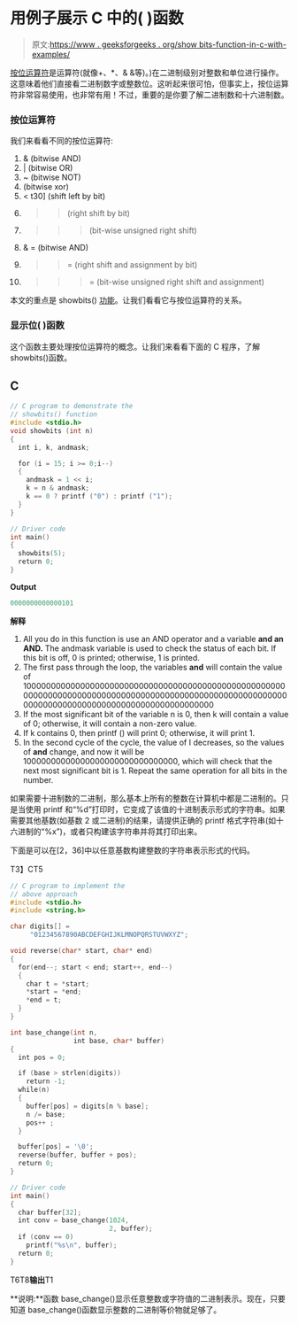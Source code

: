 # 用例子展示 C 中的( )函数

> 原文:[https://www . geeksforgeeks . org/show bits-function-in-c-with-examples/](https://www.geeksforgeeks.org/showbits-function-in-c-with-examples/)

[按位运算符](https://www.geeksforgeeks.org/interesting-facts-bitwise-operators-c/)是运算符(就像+、*、& &等)。)在二进制级别对整数和单位进行操作。这意味着他们直接看二进制数字或整数位。这听起来很可怕，但事实上，按位运算符非常容易使用，也非常有用！不过，重要的是你要了解二进制数和十六进制数。

### 按位运算符

我们来看看不同的按位运算符:

1.  & (bitwise AND)
2.  | (bitwise OR)
3.  ~ (bitwise NOT)
4.  (bitwise xor)
5.  < t30] (shift left by bit)
6.  > > (right shift by bit)
7.  > > > (bit-wise unsigned right shift)
8.  & = (bitwise AND)
9.  > > = (right shift and assignment by bit)
10.  > > > = (bit-wise unsigned right shift and assignment)

本文的重点是 showbits() [功能](https://www.geeksforgeeks.org/builtin-functions-gcc-compiler/)。让我们看看它与按位运算符的关系。

### 显示位( )函数

这个函数主要处理按位运算符的概念。让我们来看看下面的 C 程序，了解 showbits()函数。

## C

```cpp
// C program to demonstrate the
// showbits() function
#include <stdio.h>
void showbits (int n)
{
  int i, k, andmask;

  for (i = 15; i >= 0;i--)
  {
    andmask = 1 << i;
    k = n & andmask;
    k == 0 ? printf ("0") : printf ("1");
  }
}

// Driver code
int main()
{
  showbits(5);   
  return 0;
}
```

**Output**

```cpp
0000000000000101
```

**解释**

1.  All you do in this function is use an AND operator and a variable **and an AND.** The andmask variable is used to check the status of each bit. If this bit is off, 0 is printed; otherwise, 1 is printed.
2.  The first pass through the loop, the variables **and** will contain the value of 100000000000000000000000000000000000000000000000000000000000000000000000000000000000000000000000000000000000000000000000000000000000000000000000000
3.  If the most significant bit of the variable n is 0, then k will contain a value of 0; otherwise, it will contain a non-zero value.
4.  If k contains 0, then printf () will print 0; otherwise, it will print 1.
5.  In the second cycle of the cycle, the value of I decreases, so the values of **and** change, and now it will be 10000000000000000000000000000000, which will check that the next most significant bit is 1\. Repeat the same operation for all bits in the number.

如果需要十进制数的二进制，那么基本上所有的整数在计算机中都是二进制的。只是当使用 printf 和“%d”打印时，它变成了该值的十进制表示形式的字符串。如果需要其他基数(如基数 2 或二进制)的结果，请提供正确的 printf 格式字符串(如十六进制的“%x”)，或者只构建该字符串并将其打印出来。

下面是可以在[2，36]中以任意基数构建整数的字符串表示形式的代码。

T3】CT5

```cpp
// C program to implement the
// above approach
#include <stdio.h>
#include <string.h>

char digits[] =
     "01234567890ABCDEFGHIJKLMNOPQRSTUVWXYZ";

void reverse(char* start, char* end)
{
  for(end--; start < end; start++, end--)
  {
    char t = *start;
    *start = *end;
    *end = t;
  }
}

int base_change(int n,
                int base, char* buffer)
{
  int pos = 0;

  if (base > strlen(digits))
    return -1;
  while(n)   
  {
    buffer[pos] = digits[n % base];
    n /= base;
    pos++ ;
  }

  buffer[pos] = '\0';
  reverse(buffer, buffer + pos);
  return 0;
}

// Driver code
int main()
{
  char buffer[32];
  int conv = base_change(1024,
                         2, buffer);
  if (conv == 0)
    printf("%s\n", buffer);
  return 0;
}
```

T6T8**输出**T1

**说明:**函数 base_change()显示任意整数或字符值的二进制表示。现在，只要知道 base_change()函数显示整数的二进制等价物就足够了。
